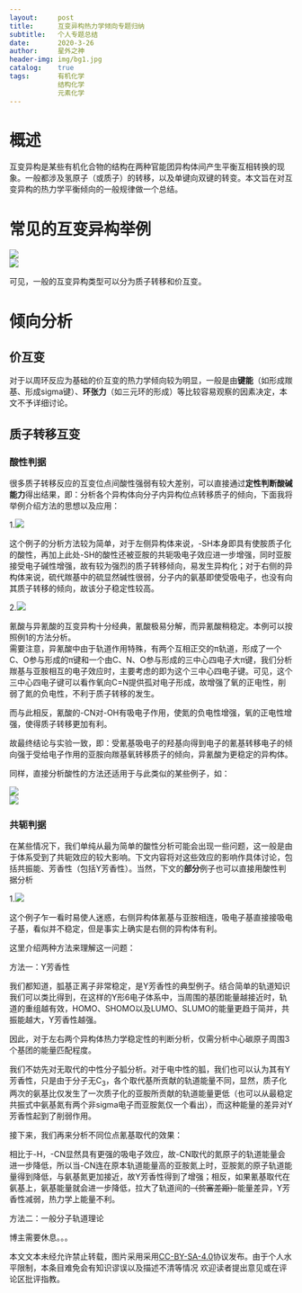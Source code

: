 ```yaml
---
layout:     post
title:      互变异构热力学倾向专题归纳
subtitle:   个人专题总结
date:       2020-3-26
author:     星外之神
header-img: img/bg1.jpg
catalog:    true
tags:       有机化学
            结构化学
            元素化学
---
```


# 概述

互变异构是某些有机化合物的结构在两种官能团异构体间产生平衡互相转换的现象。一般都涉及氢原子（或质子）的转移，以及单键向双键的转变。本文旨在对互变异构的热力学平衡倾向的一般规律做一个总结。

# 常见的互变异构举例

![](https://wszqkzqk.github.io/img/500px-Tautomers_zh.png)  
![](https://wszqkzqk.github.io/img/220px-Oxepin-benzene_oxide.png)  

可见，一般的互变异构类型可以分为质子转移和价互变。

# 倾向分析

## 价互变

对于以周环反应为基础的价互变的热力学倾向较为明显，一般是由**键能**（如形成羰基、形成sigma键）、**环张力**（如三元环的形成）等比较容易观察的因素决定，本文不予详细讨论。

## 质子转移互变

### 酸性判据

很多质子转移反应的互变位点间酸性强弱有较大差别，可以直接通过**定性判断酸碱能力**得出结果，即：分析各个异构体向分子内异构位点转移质子的倾向，下面我将举例介绍方法的思想以及应用：  

1.![](https://wszqkzqk.github.io/img/互变述图1.png)  

这个例子的分析方法较为简单，对于左侧异构体来说，-SH本身即具有使胺质子化的酸性，再加上此处-SH的酸性还被亚胺的共轭吸电子效应进一步增强，同时亚胺接受电子碱性增强，故有较为强烈的质子转移倾向，易发生异构化；对于右侧的异构体来说，硫代羰基中的硫显然碱性很弱，分子内的氨基即使受吸电子，也没有向其质子转移的倾向，故该分子稳定性较高。  

2.![](https://wszqkzqk.github.io/img/互变述图2.png)  

氰酸与异氰酸的互变异构十分经典，氰酸极易分解，而异氰酸稍稳定。本例可以按照例1的方法分析。  
需要注意，异氰酸中由于轨道作用特殊，有两个互相正交的π轨道，形成了一个C、O参与形成的π键和一个由C、N、O参与形成的三中心四电子大π键，我们分析羰基与亚胺相互的电子效应时，主要考虑的即为这个三中心四电子键。可见，这个三中心四电子键可以看作氧向C=N提供孤对电子形成，故增强了氧的正电性，削弱了氮的负电性，不利于质子转移的发生。  

而与此相反，氰酸的-CN对-OH有吸电子作用，使氮的负电性增强，氧的正电性增强，使得质子转移更加有利。  

故最终结论与实验一致，即：受氰基吸电子的羟基向得到电子的氰基转移电子的倾向强于受给电子作用的亚胺向羰基氧转移质子的倾向，异氰酸为更稳定的异构体。  

同样，直接分析酸性的方法还适用于与此类似的某些例子，如：  

![](https://wszqkzqk.github.io/img/互变述图3.png)  
![](https://wszqkzqk.github.io/img/互变述图4.jpg)

### 共轭判据

在某些情况下，我们单纯从最为简单的酸性分析可能会出现一些问题，这一般是由于体系受到了共轭效应的较大影响。下文内容将对这些效应的影响作具体讨论，包括共振能、芳香性（包括Y芳香性）。当然，下文的**部分**例子也可以直接用酸性判据分析  

1.![](https://wszqkzqk.github.io/img/互变述图5.jpg)  

这个例子乍一看时易使人迷惑，右侧异构体氰基与亚胺相连，吸电子基直接接吸电子基，看似并不稳定，但是事实上确实是右侧的异构体有利。  

这里介绍两种方法来理解这一问题：  

方法一：Y芳香性  

我们都知道，胍基正离子非常稳定，是Y芳香性的典型例子。结合简单的轨道知识我们可以类比得到，在这样的Y形6电子体系中，当周围的基团能量越接近时，轨道的重组越有效，HOMO、SHOMO以及LUMO、SLUMO的能量更趋于简并，共振能越大，Y芳香性越强。  

因此，对于左右两个异构体热力学稳定性的判断分析，仅需分析中心碳原子周围3个基团的能量匹配程度。  

我们不妨先对无取代的中性分子胍分析。对于电中性的胍，我们也可以认为其有Y芳香性，只是由于分子无C<sub>3</sub>，各个取代基所贡献的轨道能量不同，显然，质子化两次的氨基比仅发生了一次质子化的亚胺所贡献的轨道能量更低（也可以从最稳定共振式中氨基氮有两个非sigma电子而亚胺氮仅一个看出），而这种能量的差异对Y芳香性起到了削弱作用。  

接下来，我们再来分析不同位点氰基取代的效果：  

相比于-H，-CN显然具有更强的吸电子效应，故-CN取代的氮原子的轨道能量会进一步降低，所以当-CN连在原本轨道能量高的亚胺氮上时，亚胺氮的原子轨道能量得到降低，与氨基氮更加接近，故Y芳香性得到了增强；相反，如果氰基取代在氨基上，氨基能量就会进一步降低，拉大了轨道间的~~（贫富差距）~~能量差异，Y芳香性减弱，热力学上能量不利。  

方法二：一般分子轨道理论  

博主需要休息。。。




本文文本未经允许禁止转载，图片采用采用[CC-BY-SA-4.0](https://creativecommons.org/licenses/by-sa/4.0/)协议发布。由于个人水平限制，本条目难免会有知识谬误以及描述不清等情况 欢迎读者提出意见或在评论区批评指教。
